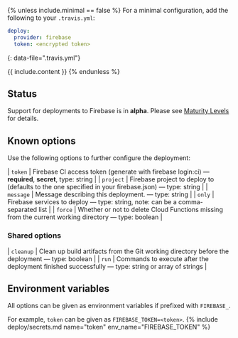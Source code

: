 {% unless include.minimal == false %}
For a minimal configuration, add the following to your `.travis.yml`:

```yaml
deploy:
  provider: firebase
  token: <encrypted token>
```
{: data-file=".travis.yml"}



{{ include.content }}
{% endunless %}

## Status

Support for deployments to Firebase is in **alpha**. Please see [Maturity Levels](/user/deployment-v2#maturity-levels) for details.
## Known options

Use the following options to further configure the deployment:

| `token` | Firebase CI access token (generate with firebase login:ci) &mdash; **required**, **secret**, type: string |
| `project` | Firebase project to deploy to (defaults to the one specified in your firebase.json) &mdash; type: string |
| `message` | Message describing this deployment. &mdash; type: string |
| `only` | Firebase services to deploy &mdash; type: string, note: can be a comma-separated list |
| `force` | Whether or not to delete Cloud Functions missing from the current working directory &mdash; type: boolean |

### Shared options

| `cleanup` | Clean up build artifacts from the Git working directory before the deployment &mdash; type: boolean |
| `run` | Commands to execute after the deployment finished successfully &mdash; type: string or array of strings |

## Environment variables

All options can be given as environment variables if prefixed with `FIREBASE_`.

For example, `token` can be given as `FIREBASE_TOKEN=<token>`.
{% include deploy/secrets.md name="token" env_name="FIREBASE_TOKEN" %}